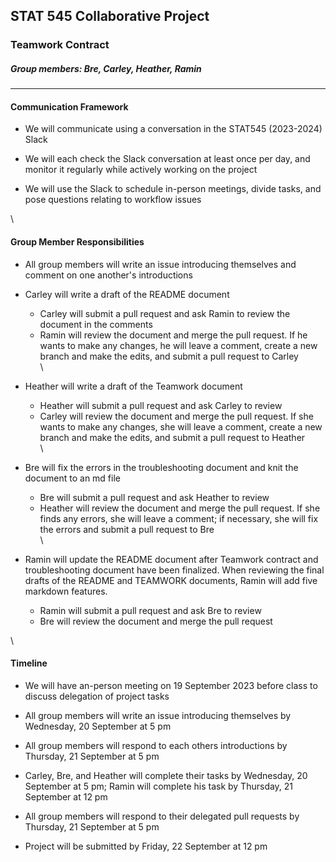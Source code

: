## STAT 545 Collaborative Project
### Teamwork Contract
##### Group members: Bre, Carley, Heather, Ramin


---  

#### **Communication Framework**  

- We will communicate using a conversation in the STAT545 (2023-2024) Slack

- We will each check the Slack conversation at least once per day, and monitor it regularly while actively working on the project

- We will use the Slack to schedule in-person meetings, divide tasks, and pose questions relating to workflow issues

\

#### **Group Member Responsibilities**
  
- All group members will write an issue introducing themselves and comment on one another's introductions

- Carley will write a draft of the README document
  - Carley will submit a pull request and ask Ramin to review the document in the comments
  - Ramin will review the document and merge the pull request. If he wants to make any changes, he will leave a comment, create a new branch and make the edits, and submit a pull request to Carley  
\

- Heather will write a draft of the Teamwork document  
  - Heather will submit a pull request and ask Carley to review
  - Carley will review the document and merge the pull request. If she wants to make any changes, she will leave a comment, create a new branch and make the edits, and submit a pull request to Heather  
\

- Bre will fix the errors in the troubleshooting document and knit the document to an md file
  - Bre will submit a pull request and ask Heather to review
  - Heather will review the document and merge the pull request. If she finds any errors, she will leave a comment; if necessary, she will fix the errors and submit a pull request to Bre  
\

- Ramin will update the README document after Teamwork contract and troubleshooting document have been finalized. When reviewing the final drafts of the README and TEAMWORK documents, Ramin will add five markdown features. 
  - Ramin will submit a pull request and ask Bre to review
  - Bre will review the document and merge the pull request

\

#### **Timeline**

- We will have an-person meeting on 19 September 2023 before class to discuss delegation of project tasks

- All group members will write an issue introducing themselves by Wednesday, 20 September at 5 pm

- All group members will respond to each others introductions by Thursday, 21 September at 5 pm

- Carley, Bre, and Heather will complete their tasks by Wednesday, 20 September at 5 pm; Ramin will complete his task by Thursday, 21 September at 12 pm

- All group members will respond to their delegated pull requests by Thursday, 21 September at 5 pm

- Project will be submitted by Friday, 22 September at 12 pm




